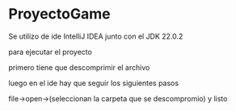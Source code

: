 # ProyectoGame

Se utilizo de ide IntelliJ IDEA
junto con el JDK 22.0.2

para ejecutar el proyecto 

primero tiene que descomprimir el archivo

luego en el ide hay que seguir los siguientes pasos

file->open->(seleccionan la carpeta que se descompromio) y listo




